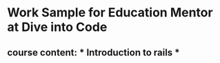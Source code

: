 # Work Sample for Education Mentor at Dive into Code
## course content: * __Introduction to rails__ *
